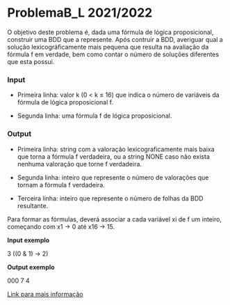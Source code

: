 # ProblemaB_L 2021/2022

O objetivo deste problema é, dada uma fórmula de lógica proposicional, construir uma
BDD que a represente. Após contruir a BDD, averiguar qual a solução lexicográficamente mais pequena que resulta na avaliação da fórmula f em verdade, bem como contar o número de soluções diferentes que esta possui.

### Input

* Primeira linha: valor k (0 < k ≤ 16) que indica o número de variáveis da fórmula de lógica proposicional f.

* Segunda linha: uma fórmula f de lógica proposicional.

### Output

* Primeira linha: string com a valoração lexicograficamente mais baixa que torna a fórmula f verdadeira, ou a string NONE caso não exista nenhuma valoração que torne f verdadeira.

* Segunda linha: inteiro que represente o número de valorações que tornam a fórmula f verdadeira.

* Terceira linha: inteiro que represente o número de folhas da BDD resultante.

Para formar as fórmulas, deverá associar a cada variável xi de f um inteiro, começando com x1 → 0 até x16 → 15.

**Input exemplo**

3
((0 & 1) -> 2)

**Output exemplo**

000
7
4

[Link para mais informação](http://www.di.ubi.pt/~desousa/LC/pbB.pdf)
